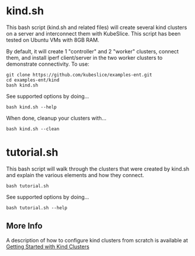 # kind.sh

This bash script (kind.sh and related files) will create several kind clusters on a server and interconnect them with KubeSlice.   This script has been tested on Ubuntu VMs with 8GB RAM.

By default, it will create 1 "controller" and 2 "worker" clusters, connect them, and install iperf client/server in the two worker clusters to demonstrate connectivity.    To use:

```
git clone https://github.com/kubeslice/examples-ent.git
cd examples-ent/kind
bash kind.sh
```

See supported options by doing...

```
bash kind.sh --help 
```

When done, cleanup your clusters with...
```
bash kind.sh --clean
```

# tutorial.sh

This bash script will walk through the clusters that were created by kind.sh and explain the various elements and how they connect.

```
bash tutorial.sh
```

See supported options by doing...

```
bash tutorial.sh --help 
```

## More Info
A description of how to configure kind clusters from scratch is available at [Getting Started with Kind Clusters](https://docs.avesha.io/opensource/getting-started-with-kind-clusters)
